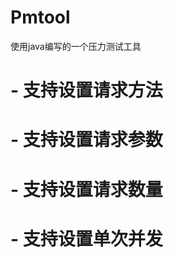 # Pmtool

  使用java编写的一个压力测试工具
  
  # - 支持设置请求方法
  
  # - 支持设置请求参数
  
  
  # - 支持设置请求数量
  
  # - 支持设置单次并发
